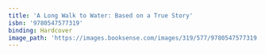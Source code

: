 ```yaml
---
title: 'A Long Walk to Water: Based on a True Story'
isbn: '9780547577319'
binding: Hardcover
image_path: 'https://images.booksense.com/images/319/577/9780547577319.jpg'
---
```



